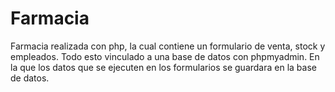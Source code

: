 # Farmacia
Farmacia realizada con php, la cual contiene un formulario de venta, stock y empleados. Todo esto vinculado a una base de datos con phpmyadmin. En la que los datos que se ejecuten en los formularios se guardara en la base de datos.
